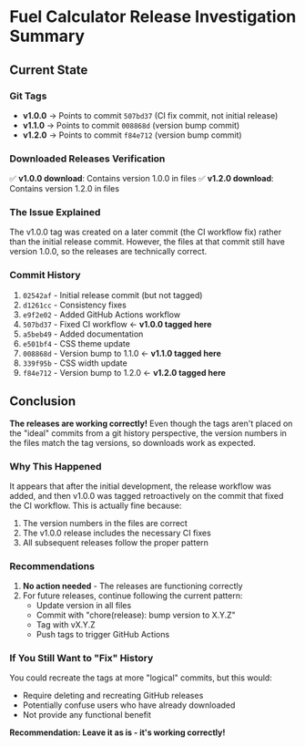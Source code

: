 # Fuel Calculator Release Investigation Summary

## Current State

### Git Tags
- **v1.0.0** → Points to commit `507bd37` (CI fix commit, not initial release)
- **v1.1.0** → Points to commit `008868d` (version bump commit)
- **v1.2.0** → Points to commit `f84e712` (version bump commit)

### Downloaded Releases Verification
✅ **v1.0.0 download**: Contains version 1.0.0 in files
✅ **v1.2.0 download**: Contains version 1.2.0 in files

### The Issue Explained
The v1.0.0 tag was created on a later commit (the CI workflow fix) rather than the initial release commit. However, the files at that commit still have version 1.0.0, so the releases are technically correct.

### Commit History
1. `02542af` - Initial release commit (but not tagged)
2. `d1261cc` - Consistency fixes
3. `e9f2e02` - Added GitHub Actions workflow
4. `507bd37` - Fixed CI workflow ← **v1.0.0 tagged here**
5. `a5beb49` - Added documentation
6. `e501bf4` - CSS theme update
7. `008868d` - Version bump to 1.1.0 ← **v1.1.0 tagged here**
8. `339f95b` - CSS width update
9. `f84e712` - Version bump to 1.2.0 ← **v1.2.0 tagged here**

## Conclusion

**The releases are working correctly!** Even though the tags aren't placed on the "ideal" commits from a git history perspective, the version numbers in the files match the tag versions, so downloads work as expected.

### Why This Happened
It appears that after the initial development, the release workflow was added, and then v1.0.0 was tagged retroactively on the commit that fixed the CI workflow. This is actually fine because:
1. The version numbers in the files are correct
2. The v1.0.0 release includes the necessary CI fixes
3. All subsequent releases follow the proper pattern

### Recommendations
1. **No action needed** - The releases are functioning correctly
2. For future releases, continue following the current pattern:
   - Update version in all files
   - Commit with "chore(release): bump version to X.Y.Z"
   - Tag with vX.Y.Z
   - Push tags to trigger GitHub Actions

### If You Still Want to "Fix" History
You could recreate the tags at more "logical" commits, but this would:
- Require deleting and recreating GitHub releases
- Potentially confuse users who have already downloaded
- Not provide any functional benefit

**Recommendation: Leave it as is - it's working correctly!**
